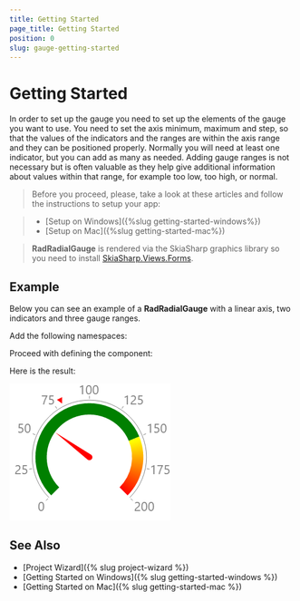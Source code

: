 ```yaml
---
title: Getting Started
page_title: Getting Started
position: 0
slug: gauge-getting-started
---
```


# Getting Started

In order to set up the gauge you need to set up the elements of the gauge you want to use. You need to set the axis minimum, maximum and step, so that the values of the indicators and the ranges are within the axis range and they can be positioned properly. Normally you will need at least one indicator, but you can add as many as needed. Adding gauge ranges is not necessary but is often valuable as they help give additional information about values within that range, for example too low, too high, or normal. 

>Before you proceed, please, take a look at these articles and follow the instructions to setup your app:

>- [Setup on Windows]({%slug getting-started-windows%})
>- [Setup on Mac]({%slug getting-started-mac%})

> **RadRadialGauge** is rendered via the SkiaSharp graphics library so you need to install [SkiaSharp.Views.Forms](https://www.nuget.org/packages/SkiaSharp.Views.Forms/1.55.0).

## Example

Below you can see an example of a **RadRadialGauge** with a linear axis, two indicators and three gauge ranges.

Add the following namespaces:

<snippet id='xmlns-telerikgauges'/>
<snippet id='ns-telerikgauges'/>

Proceed with defining the component:

<snippet id='gauge-getting-started-xaml'/>
<snippet id='gauge-getting-started-csharp'/>

Here is the result:
 
![Gauge example](../images/gauge-gettingstarted.png)

## See Also

- [Project Wizard]({% slug project-wizard %})
- [Getting Started on Windows]({% slug getting-started-windows %})
- [Getting Started on Mac]({% slug getting-started-mac %})
